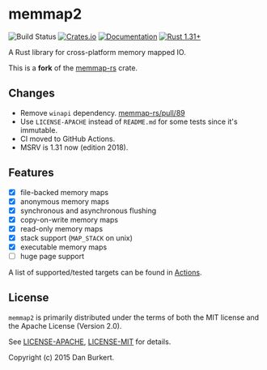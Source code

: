 # memmap2
![Build Status](https://github.com/RazrFalcon/memmap2-rs/workflows/Rust/badge.svg)
[![Crates.io](https://img.shields.io/crates/v/memmap2.svg)](https://crates.io/crates/memmap2)
[![Documentation](https://docs.rs/memmap2/badge.svg)](https://docs.rs/memmap2)
[![Rust 1.31+](https://img.shields.io/badge/rust-1.31+-orange.svg)](https://www.rust-lang.org)

A Rust library for cross-platform memory mapped IO.

This is a **fork** of the [memmap-rs](https://github.com/danburkert/memmap-rs) crate.

## Changes

- Remove `winapi` dependency. [memmap-rs/pull/89](https://github.com/danburkert/memmap-rs/pull/89)
- Use `LICENSE-APACHE` instead of `README.md` for some tests since it's immutable.
- CI moved to GitHub Actions.
- MSRV is 1.31 now (edition 2018).

## Features

- [x] file-backed memory maps
- [x] anonymous memory maps
- [x] synchronous and asynchronous flushing
- [x] copy-on-write memory maps
- [x] read-only memory maps
- [x] stack support (`MAP_STACK` on unix)
- [x] executable memory maps
- [ ] huge page support

A list of supported/tested targets can be found in [Actions](https://github.com/RazrFalcon/memmap2-rs/actions).

## License

`memmap2` is primarily distributed under the terms of both the MIT license and the
Apache License (Version 2.0).

See [LICENSE-APACHE](LICENSE-APACHE), [LICENSE-MIT](LICENSE-MIT) for details.

Copyright (c) 2015 Dan Burkert.
